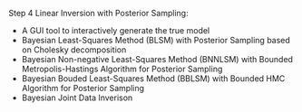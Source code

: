 Step 4 Linear Inversion with Posterior Sampling: 
- A GUI tool to interactively generate the true model
- Bayesian Least-Squares Method (BLSM) with Posterior Sampling based on Cholesky decomposition
- Bayesian Non-negative Least-Squares Method (BNNLSM) with Bounded Metropolis-Hastings Algorithm for Posterior Sampling
- Bayesian Bouded Least-Squares Method (BBLSM) with Bounded HMC Algorithm for Posterior Sampling
- Bayesian Joint Data Inverison 
